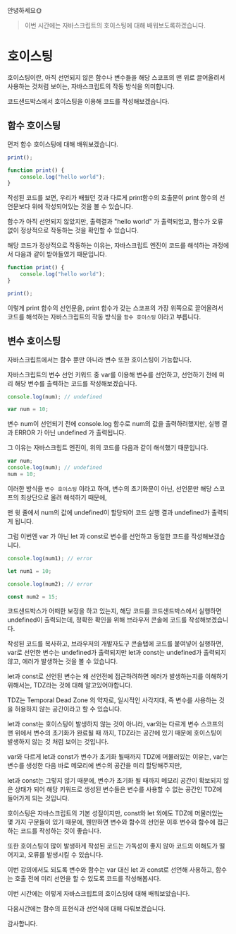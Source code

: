 안녕하세요🌞

> 이번 시간에는 자바스크립트의 호이스팅에 대해 배워보도록하겠습니다.

# 호이스팅

호이스팅이란, 아직 선언되지 않은 함수나 변수들을 해당 스코프의 맨 위로 끌어올려서 사용하는 것처럼 보이는, 자바스크립트의 작동 방식을 의미합니다.

코드샌드박스에서 호이스팅을 이용해 코드를 작성해보겠습니다.

## 함수 호이스팅

먼저 함수 호이스팅에 대해 배워보겠습니다.

```js
print();

function print() {
    console.log("hello world");
}
```

작성된 코드를 보면, 우리가 배웠던 것과 다르게 print함수의 호출문이 print 함수의 선언문보다 위에 작성되어있는 것을 볼 수 있습니다.

함수가 아직 선언되지 않았지만, 출력결과 "hello world" 가 출력되었고, 함수가 오류 없이 정상적으로 작동하는 것을 확인할 수 있습니다.

해당 코드가 정상적으로 작동하는 이유는, 자바스크립트 엔진이 코드를 해석하는 과정에서 다음과 같이 받아들였기 때문입니다.

```js
function print() {
    console.log("hello world");
}

print();
```

이렇게 print 함수의 선언문을, print 함수가 갖는 스코프의 가장 위쪽으로 끌어올려서 코드를 해석하는 자바스크립트의 작동 방식을 `함수 호이스팅` 이라고 부릅니다.

## 변수 호이스팅

자바스크립트에서는 함수 뿐만 아니라 변수 또한 호이스팅이 가능합니다.

자바스크립트의 변수 선언 키워드 중 var를 이용해 변수를 선언하고, 선언하기 전에 미리 해당 변수를 출력하는 코드를 작성해보겠습니다.

```js
console.log(num); // undefined

var num = 10;
```

변수 num이 선언되기 전에 console.log 함수로 num의 값을 출력하려했지만, 실행 결과 ERROR 가 아닌 undefined 가 출력됩니다.

그 이유는 자바스크립트 엔진이, 위의 코드를 다음과 같이 해석했기 때문입니다.

```js
var num;
console.log(num); // undefined
num = 10;
```

이러한 방식을 `변수 호이스팅` 이라고 하며, 변수의 초기화문이 아닌, 선언문만 해당 스코프의 최상단으로 올려 해석하기 때문에, 

맨 윗 줄에서 num의 값에 undefined이 할당되어 코드 실행 결과 undefined가 출력되게 됩니다.

그럼 이번엔 var 가 아닌 let 과 const로 변수를 선언하고 동일한 코드를 작성해보겠습니다. 

```js
console.log(num1); // error

let num1 = 10;
```
```js
console.log(num2); // error

const num2 = 15;
```

코드샌드박스가 어떠한 보정을 하고 있는지, 해당 코드를 코드샌드박스에서 실행하면 undefined이 출력되는데, 정확한 확인을 위해 브라우저 콘솔에 코드를 작성해보겠습니다.

작성된 코드를 복사하고, 브라우저의 개발자도구 콘솔탭에 코드를 붙여넣어 실행하면, var로 선언한 변수는 undefined가 출력되지만 let과 const는 undefined가 출력되지 않고, 에러가 발생하는 것을 볼 수 있습니다. 

let과 const로 선언된 변수는 왜 선언전에 접근하려하면 에러가 발생하는지를 이해하기 위해서는, TDZ라는 것에 대해 알고있어야합니다.

TDZ는 Temporal Dead Zone 의 약자로, 일시적인 사각지대, 즉 변수를 사용하는 것을 허용하지 않는 공간이라고 할 수 있습니다.

let과 const는 호이스팅이 발생하지 않는 것이 아니라, var와는 다르게 변수 스코프의 맨 위에서 변수의 초기화가 완료될 때 까지, TDZ라는 공간에 있기 때문에 호이스팅이 발생하지 않는 것 처럼 보이는 것입니다.

var와 다르게 let과 const가 변수가 초기화 될때까지 TDZ에 머물러있는 이유는, var는 변수를 생성한 다음 바로 메모리에 변수의 공간을 미리 할당해주지만, 

let과 const는 그렇지 않기 때문에, 변수가 초기화 될 때까지 메모리 공간이 확보되지 않은 상태가 되어 해당 키워드로 생성된 변수들은 변수를 사용할 수 없는 공간인 TDZ에 들어가게 되는 것입니다.

호이스팅은 자바스크립트의 기본 성질이지만, const와 let 외에도 TDZ에 머물러있는 몇 가지 구문들이 있기 때문에, 웬만하면 변수와 함수의 선언문 이후 변수와 함수에 접근하는 코드를 작성하는 것이 좋습니다.

또한 호이스팅이 많이 발생하게 작성된 코드는 가독성이 좋지 않아 코드의 이해도가 떨어지고, 오류를 발생시킬 수 있습니다.

이번 강의에서도 되도록 변수와 함수는 var 대신 let 과 const로 선언해 사용하고, 함수는 호출 전에 미리 선언을 할 수 있도록 코드를 작성해봅시다.

이번 시간에는 이렇게 자바스크립트의 호이스팅에 대해 배워보았습니다.

다음시간에는 함수의 표현식과 선언식에 대해 다뤄보겠습니다.

감사합니다.